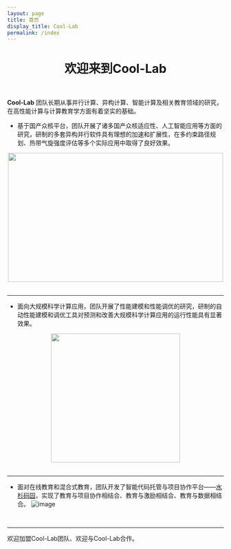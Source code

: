 ```yaml
---
layout: page
title: 首页
display_title: Cool-Lab
permalink: /index
---
```


<center><h1>欢迎来到Cool-Lab</h1></center>

<br />

**Cool-Lab** 团队长期从事并行计算、异构计算、智能计算及相关教育领域的研究，在高性能计算与计算教育学方面有着坚实的基础。

- 基于国产众核平台，团队开展了诸多国产众核适应性、人工智能应用等方面的研究，研制的多套异构并行软件具有理想的加速和扩展性，在多约束路径规划、热带气旋强度评估等多个实际应用中取得了良好效果。
<div align=center>
<img src="https://user-images.githubusercontent.com/85250295/121762135-a3320880-cb66-11eb-89db-addf23887c40.jpg" width = "500" height = "300"/>
</div>

<br/>

****

- 面向大规模科学计算应用，团队开展了性能建模和性能调优的研究，研制的自动性能建模和调优工具对预测和改善大规模科学计算应用的运行性能具有显著效果。
<div align=center>
<img src="https://user-images.githubusercontent.com/85250295/121762120-8ac1ee00-cb66-11eb-84ed-a1f6de8fd616.jpg" width = "300" height = "300"/>
</div>

<br/>

****

- 面对在线教育和混合式教育，团队开发了智能代码托管与项目协作平台——<a href="http://gitea.shuishan.net.cn" target="_blank">水杉码园</a>，实现了教育与项目协作相结合、教育与激励相结合、教育与数据相结合。
![image](https://user-images.githubusercontent.com/85250295/121675995-b0a7ae00-cae6-11eb-97d6-dec7e9cd4638.png)

<br/>

****
欢迎加盟Cool-Lab团队、欢迎与Cool-Lab合作。
<br />
<br />
<br />
